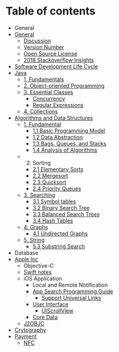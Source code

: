 # Table of contents

* General
* [General](general/README.md)
  * [Discussion](general/discussion.md)
  * [Version Number](general/version-number.md)
  * [Open Source License](general/open-source-license.md)
  * [2018 Stackoverflow Insights](general/2018.md)
* [Software Development Life Cycle](sdlc.md)
* [Java](java/README.md)
  * [1. Fundamentals](java/1.-get-started.md)
  * [2. Object-oriented Programming](java/untitled.md)
  * [3. Essential Classes](java/3.-essential-classes/README.md)
    * [Concurrency](java/3.-essential-classes/concurrency.md)
    * [Regular Expressions](java/3.-essential-classes/regular-expressions.md)
  * [4. Collections](java/4.-collections.md)
* [Algorithms and Data Structures](data-structure-and-algorithms/README.md)
  * [1. Fundamental](data-structure-and-algorithms/1.-fundamental/README.md)
    * [1.1 Basic Programming Model](data-structure-and-algorithms/1.-fundamental/1.1-basic-programming-model.md)
    * [1.2 Data Abstraction](data-structure-and-algorithms/1.-fundamental/1.-fundamentals.md)
    * [1.3 Bags, Queues, and Stacks](data-structure-and-algorithms/1.-fundamental/1.3-bags-queues-and-stacks.md)
    * [1.4 Analysis of Algorithms](data-structure-and-algorithms/1.-fundamental/1.4-analysis-of-algorithms.md)
  * 2. Sorting
    * [2.1 Elementary Sorts](data-structure-and-algorithms/2.-sorting/2.1-elementary-sorts.md)
    * [2.2 Mergesort](data-structure-and-algorithms/2.-sorting/2.2-mergesort.md)
    * [2.3 Quicksort](data-structure-and-algorithms/2.-sorting/2.3-quicksort.md)
    * [2.4 Priority Queues](data-structure-and-algorithms/2.-sorting/2.4-priority-queues.md)
  * [3. Searching](data-structure-and-algorithms/3.-searching/README.md)
    * [3.1 Symbol tables](data-structure-and-algorithms/3.-searching/3.1-symbol-tables.md)
    * [3.2 Binary Search Tree](data-structure-and-algorithms/3.-searching/3.2-binary-search-tree.md)
    * [3.3 Balanced Search Trees](data-structure-and-algorithms/3.-searching/3.3-balanced-search-trees.md)
    * [3.4 Hash Tables](data-structure-and-algorithms/3.-searching/3.4-hash-tables.md)
  * [4. Graphs](data-structure-and-algorithms/4.-graphs/README.md)
    * [4.1 Undirected Graphs](data-structure-and-algorithms/4.-graphs/4.1-undirected-graphs.md)
  * [5. String](data-structure-and-algorithms/5.-string/README.md)
    * [5.3 Substring Search](data-structure-and-algorithms/5.-string/5.3-substring-search.md)
* Database
* [Apple Inc](ios-development/README.md)
  * Objective-C
  * [Swift notes](ios-development/swift-notes.md)
  * iOS Application
    * Local and Remote Notification
    * [App Search Programming Guide](ios-development/ios-application/app-search/README.md)
      * [Support Universal Links](ios-development/ios-application/app-search/support-universal-links.md)
    * [User Interface](ios-development/ios-application/user-interface/README.md)
      * [UIScrollView](ios-development/ios-application/user-interface/uiscrollview.md)
    * [Core Data](ios-development/ios-application/core-data.md)
  * [J2OBJC](ios-development/j2objc.md)
* [Crytography](crytography.md)
* [Payment](payment/README.md)
  * [NFC](payment/nfc.md)

